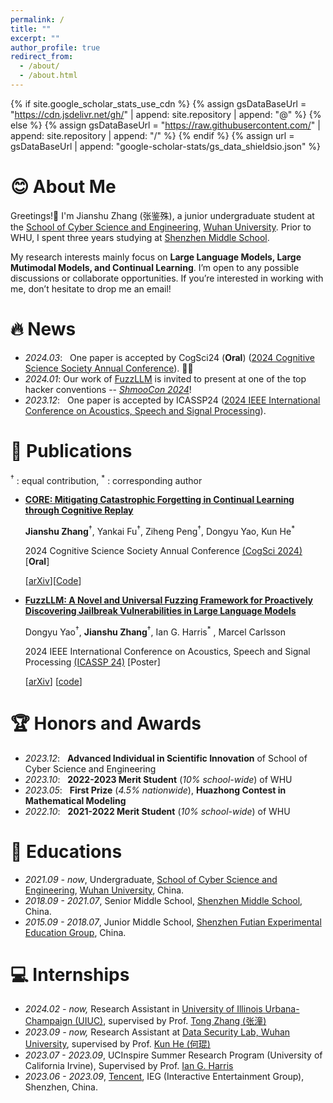 ```yaml
---
permalink: /
title: ""
excerpt: ""
author_profile: true
redirect_from: 
  - /about/
  - /about.html
---
```


{% if site.google_scholar_stats_use_cdn %}
{% assign gsDataBaseUrl = "https://cdn.jsdelivr.net/gh/" | append: site.repository | append: "@" %}
{% else %}
{% assign gsDataBaseUrl = "https://raw.githubusercontent.com/" | append: site.repository | append: "/" %}
{% endif %}
{% assign url = gsDataBaseUrl | append: "google-scholar-stats/gs_data_shieldsio.json" %}

<span class='anchor' id='about-me'></span>

# 😊 About Me

Greetings!👋
I'm Jianshu Zhang (张鉴殊), a junior undergraduate student at the [School of Cyber Science and Engineering](http://cse.whu.edu.cn/index.htm), [Wuhan University](https://www.whu.edu.cn/).  Prior to WHU, I spent three years studying at [Shenzhen Middle School](https://www.shenzhong.net/). 

My research interests mainly focus on **Large Language Models, Large Mutimodal Models, and Continual Learning**. 
I’m open to any possible discussions or collaborate opportunities. If you’re interested in working with me, don’t hesitate to drop me an email!




<!-- # 🔬 Research Interest -->




# 🔥 News
- *2024.03*: &nbsp; One paper is accepted by CogSci24 (**Oral**) ([2024 Cognitive Science Society Annual Conference](https://cognitivesciencesociety.org/cogsci-2024/)). 👏👏
- *2024.01*: Our work of [FuzzLLM](https://arxiv.org/abs/2309.05274) is invited to present at one of the top hacker conventions -- [*ShmooCon 2024*](https://www.shmoocon.org/speakers/#fuzzllm)!
- *2023.12*: &nbsp; One paper is accepted by ICASSP24 ([2024 IEEE International Conference on Acoustics, Speech and Signal Processing](https://2024.ieeeicassp.org/)).



# 📝 Publications 
<sup>&dagger;</sup> : equal contribution, <sup>*</sup> : corresponding author

- [**CORE: Mitigating Catastrophic Forgetting in Continual Learning through Cognitive Replay**](https://arxiv.org/abs/2402.01348) 

  **Jianshu Zhang**<sup>&dagger;</sup>, Yankai Fu<sup>&dagger;</sup>, Ziheng Peng<sup>&dagger;</sup>, Dongyu Yao, Kun He<sup>*</sup>

  2024 Cognitive Science Society Annual Conference [(CogSci 2024)](https://cognitivesciencesociety.org/cogsci-2024/) [**Oral**] 
  
  [[arXiv](https://arxiv.org/abs/2402.01348)][[Code](https://github.com/sterzhang/CORE)]

- [**FuzzLLM: A Novel and Universal Fuzzing Framework for Proactively Discovering Jailbreak Vulnerabilities in Large Language Models**](https://ieeexplore.ieee.org/document/10448041)

  Dongyu Yao<sup>&dagger;</sup>, **Jianshu Zhang**<sup>&dagger;</sup>, Ian G. Harris<sup>*</sup> , Marcel Carlsson

  
  2024 IEEE International Conference on Acoustics, Speech and Signal Processing [(ICASSP 24)](https://cmsworkshops.com/ICASSP2024/papers/accepted_papers.php) [Poster] 
  
  [[arXiv](https://arxiv.org/abs/2309.05274)] [[code](https://github.com/RainJamesY/FuzzLLM)]


<!-- # ⌛️ In Submission & Preprint -->

  
  


# 🏆 Honors and Awards
- *2023.12*: &nbsp; **Advanced Individual in Scientific Innovation** of School of Cyber Science and Engineering
- *2023.10*: &nbsp; **2022-2023 Merit Student** (*10% school-wide*) of WHU
- *2023.05*: &nbsp; **First Prize** (*4.5% nationwide*), **Huazhong Contest in Mathematical Modeling**
- *2022.10*: &nbsp; **2021-2022 Merit Student** (*10% school-wide*) of WHU



# 📖 Educations
- *2021.09 - now*, Undergraduate, [School of Cyber Science and Engineering](http://cse.whu.edu.cn/index.htm), [Wuhan University](https://www.whu.edu.cn/), China. 
- *2018.09 - 2021.07*, Senior Middle School, [Shenzhen Middle School](https://www.shenzhong.net/), China.
- *2015.09 - 2018.07*, Junior Middle School,  [Shenzhen Futian Experimental Education Group](https://qxwy.szftedu.cn/), China.



# 💻 Internships
- *2024.02 - now,* Research Assistant in [University of Illinois Urbana-Champaign (UIUC)](https://illinois.edu/), supervised by Prof. [Tong Zhang (张潼)](https://tongzhang-ml.org/)
- *2023.09 - now,* Research Assistant at [Data Security Lab, Wuhan University](https://datasec.whu.edu.cn/), supervised by Prof. [Kun He (何琨)](https://cse.whu.edu.cn/info/1262/3298.htm)
- *2023.07 - 2023.09*, UCInspire Summer Research Program (University of California Irvine), Supervised by Prof. [Ian G. Harris](https://www.ics.uci.edu/~harris/index.html)
- *2023.06 - 2023.09*, [Tencent](https://www.tencent.com/zh-cn/index.html), IEG (Interactive Entertainment Group), Shenzhen, China.



